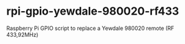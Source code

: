 # rpi-gpio-yewdale-980020-rf433
Raspberry Pi GPIO script to replace a Yewdale 980020 remote (RF 433,92MHz)
